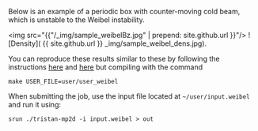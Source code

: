 Below is an example of a periodic box with counter-moving cold beam, which is unstable to the Weibel instability. 

<img src="{{"/_img/sample_weibelBz.jpg" | prepend: site.github.url }}"/>
![Density]( {{ site.github.url }} _img/sample_weibel_dens.jpg).



You can reproduce these results similar to these by following the instructions [here](Downloading-and-Compiling-Tristan) and [here](Running-your-first-Tristan-MP-simulation) but compiling with the command

`make USER_FILE=user/user_weibel`

When submitting the job, use the input file located at `~/user/input.weibel` and run it using:

`srun ./tristan-mp2d -i input.weibel > out`
